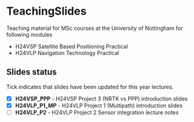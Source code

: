 # TeachingSlides

Teaching material for MSc courses at the University of Nottingham for following modules

* H24VSP Satellite Based Positioning Practical
* H24VLP Navigation Technology Practical

## Slides status

Tick indicates that slides have been updated for this year lectures.

- [x] **H24VSP_PPP** - H24VSP Project 3 (NRTK vs PPP) introduction slides
- [x] **H24VLP_P1_MP** - H24VLP Project 1 (Multipath) introduction slides
- [ ] **H24VLP_P2** -  H24VLP Project 2 Sensor integration lecture notes